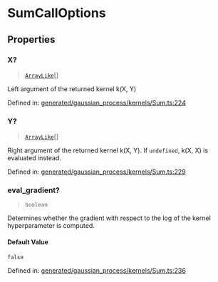 # SumCallOptions

## Properties

### X?

> [`ArrayLike`](../types/ArrayLike.md)[]

Left argument of the returned kernel k(X, Y)

Defined in:  [generated/gaussian\_process/kernels/Sum.ts:224](https://github.com/transitive-bullshit/scikit-learn-ts/blob/92ab806/packages/sklearn/src/generated/gaussian_process/kernels/Sum.ts#L224)

### Y?

> [`ArrayLike`](../types/ArrayLike.md)[]

Right argument of the returned kernel k(X, Y). If `undefined`, k(X, X) is evaluated instead.

Defined in:  [generated/gaussian\_process/kernels/Sum.ts:229](https://github.com/transitive-bullshit/scikit-learn-ts/blob/92ab806/packages/sklearn/src/generated/gaussian_process/kernels/Sum.ts#L229)

### eval\_gradient?

> `boolean`

Determines whether the gradient with respect to the log of the kernel hyperparameter is computed.

#### Default Value

`false`

Defined in:  [generated/gaussian\_process/kernels/Sum.ts:236](https://github.com/transitive-bullshit/scikit-learn-ts/blob/92ab806/packages/sklearn/src/generated/gaussian_process/kernels/Sum.ts#L236)
